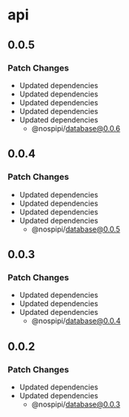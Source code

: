 # api

## 0.0.5

### Patch Changes

- Updated dependencies
- Updated dependencies
- Updated dependencies
- Updated dependencies
- Updated dependencies
  - @nospipi/database@0.0.6

## 0.0.4

### Patch Changes

- Updated dependencies
- Updated dependencies
- Updated dependencies
- Updated dependencies
  - @nospipi/database@0.0.5

## 0.0.3

### Patch Changes

- Updated dependencies
- Updated dependencies
- Updated dependencies
  - @nospipi/database@0.0.4

## 0.0.2

### Patch Changes

- Updated dependencies
- Updated dependencies
  - @nospipi/database@0.0.3
